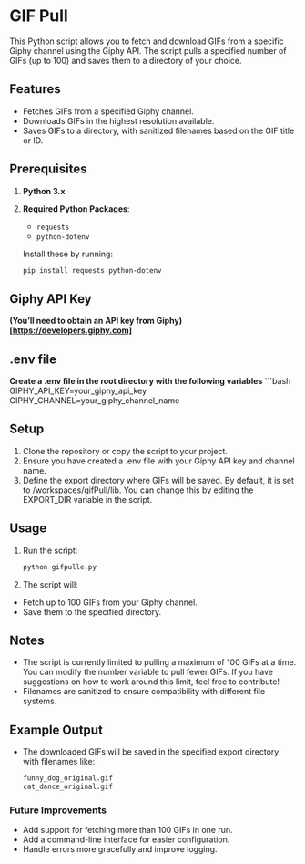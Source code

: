 # GIF Pull

This Python script allows you to fetch and download GIFs from a specific Giphy channel using the Giphy API. The script pulls a specified number of GIFs (up to 100) and saves them to a directory of your choice.

## Features
- Fetches GIFs from a specified Giphy channel.
- Downloads GIFs in the highest resolution available.
- Saves GIFs to a directory, with sanitized filenames based on the GIF title or ID.

## Prerequisites
1. **Python 3.x**
2. **Required Python Packages**:
   - `requests`
   - `python-dotenv`

   Install these by running:

   ```bash
   pip install requests python-dotenv

## Giphy API Key
**(You’ll need to obtain an API key from Giphy)[https://developers.giphy.com]**

## .env file
**Create a .env file in the root directory with the following variables**
    ```bash
    GIPHY_API_KEY=your_giphy_api_key  
    GIPHY_CHANNEL=your_giphy_channel_name  

## Setup
1.	Clone the repository or copy the script to your project.
2.	Ensure you have created a .env file with your Giphy API key and channel name.
3.	Define the export directory where GIFs will be saved. By default, it is set to /workspaces/gifPull/lib. You can change this by editing the EXPORT_DIR variable in the script.

## Usage
1. Run the script:
    ```bash
    python gifpulle.py
2.	The script will:
- Fetch up to 100 GIFs from your Giphy channel.
- Save them to the specified directory.

## Notes
- The script is currently limited to pulling a maximum of 100 GIFs at a time. You can modify the number variable to pull fewer GIFs. If you have suggestions on how to work around this limit, feel free to contribute!
- Filenames are sanitized to ensure compatibility with different file systems.

## Example Output

- The downloaded GIFs will be saved in the specified export directory with filenames like:
    ```bash
    funny_dog_original.gif
    cat_dance_original.gif

### Future Improvements
- Add support for fetching more than 100 GIFs in one run.
- Add a command-line interface for easier configuration.
- Handle errors more gracefully and improve logging.

